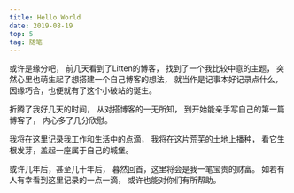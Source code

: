 ```yaml
---
title: Hello World
date: 2019-08-19
top: 5
tag: 随笔
---
```

或许是缘分吧，
前几天看到了Litten的博客，
找到了一个我比较中意的主题，
突然心里也萌生起了想搭建一个自己博客的想法，
就当作是记事本好记录点什么，
因缘巧合，也便就有了这个小破站的诞生。

<!-- more -->

折腾了我好几天的时间，
从对搭博客的一无所知，
到开始能亲手写自己的第一篇博客了，
内心多了几分欣慰。

我将在这里记录我工作和生活中的点滴，
我将在这片荒芜的土地上播种，
看它生根发芽，盖起一座属于自己的城堡。

或许几年后，甚至几十年后，
暮然回首，这里将会是我一笔宝贵的财富。
如若有人有幸看到这里记录的一点一滴，
或许也能对你们有所帮助。
